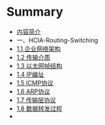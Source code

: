 # Summary

* [内容简介](README.md)
* 一、HCIA-Routing-Switching
* [1.1 企业网络架构](HCIA-RS/1-enterprise-network-arch.md)
* [1.2 传输介质](HCIA-RS/2-media.md)
* [1.3 以太网帧结构](HCIA-RS/3-ethernet.md)
* [1.4 IP编址](HCIA-RS/4-IP.md)
* [1.5 ICMP协议](HCIA-RS/5-icmp.md)
* [1.6 ARP协议](HCIA-RS/6-arp.md)
* [1.7 传输层协议](HCIA-RS/7-tcp-udp.md)
* [1.8 数据转发过程](HCIA-RS/8-ip-forward.md)
* 



